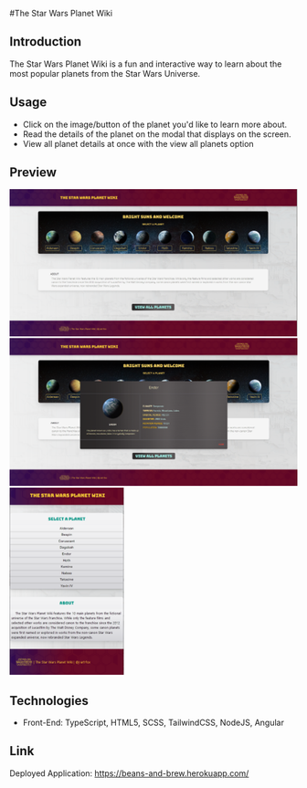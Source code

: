 #The Star Wars Planet Wiki

## Introduction

The Star Wars Planet Wiki is a fun and interactive way to learn about the most popular planets from the Star Wars Universe.


## Usage
- Click on the image/button of the planet you'd like to learn more about.
- Read the details of the planet on the modal that displays on the screen.
- View all planet details at once with the view all planets option

## Preview
<img src="./src/assets/images/desktop_preview_1.png" width="800">
</br>
<img src="./src/assets/images/desktop_preview_2.png" width="800">
</br>
<img src="./src/assets/images/mobile_preview_1.png" width="200">

## Technologies
- Front-End: TypeScript, HTML5, SCSS, TailwindCSS, NodeJS, Angular

## Link
Deployed Application: https://beans-and-brew.herokuapp.com/

